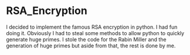 RSA_Encryption
==============

I decided to implement the famous RSA encryption in python. I had fun doing it. Obviously I had to steal some methods to allow python to quickly generate huge primes. I stole the code for the Rabin Miller and the generation of huge primes but aside from that, the rest is done by me.
